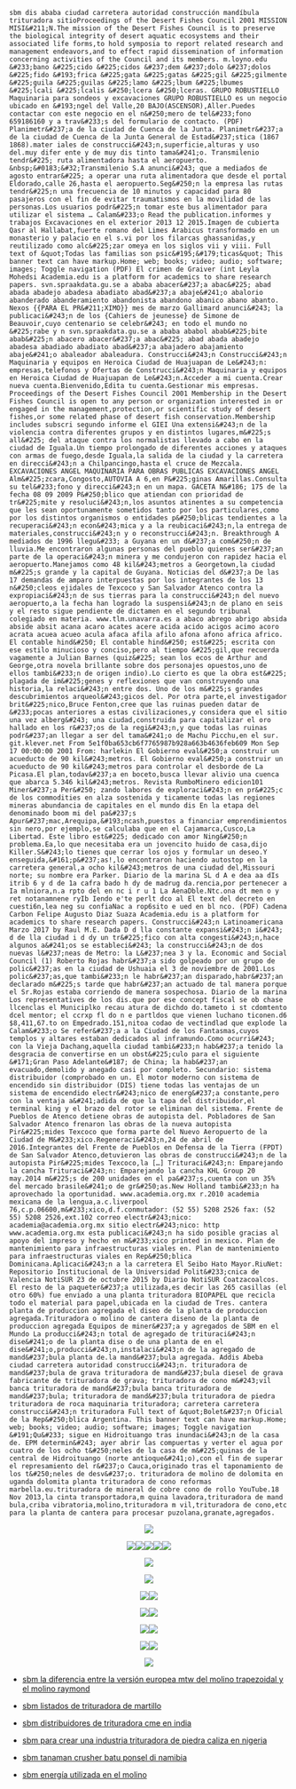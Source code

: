 
```
sbm dis ababa ciudad carretera autoridad construcción mandíbula trituradora sitioProceedings of the Desert Fishes Council 2001 MISSION MISI&#211;N.The mission of the Desert Fishes Council is to preserve the biological integrity of desert aquatic ecosystems and their associated life forms,to hold symposia to report related research and management endeavors,and to effect rapid dissemination of information concerning activities of the Council and its members. m.loyno.edu &#233;bano &#225;cido &#225;cidos &#237;dem &#237;dolo &#237;dolos &#225;fido &#193;frica &#225;gata &#225;gatas &#225;gil &#225;gilmente &#225;guila &#225;guilas &#225;lamo &#225;lbum &#225;lbumes &#225;lcali &#225;lcalis &#250;lcera &#250;lceras. GRUPO ROBUSTIELLO Maquinaria para sondeos y excavaciones GRUPO ROBUSTIELLO es un negocio ubicado en &#193;ngel del Valle,20 BAJO(ASCENSOR),Aller.Puedes contactar con este negocio en el n&#250;mero de tel&#233;fono 659186160 y a trav&#233;s del formulario de contacto. (PDF) Planimetr&#237;a de la ciudad de Cuenca de la Junta. Planimetr&#237;a de la ciudad de Cuenca de la Junta General de Estad&#237;stica (1867 1868).mater iales de construcci&#243;n,superficie,alturas y uso del.muy difer ente y de muy dis tinto tama&#241;o. Transmilenio tendr&#225; ruta alimentadora hasta el aeropuerto. &nbsp;&#0183;&#32;Transmilenio S.A anunci&#243; que a mediados de agosto entrar&#225; a operar una ruta alimentadora que desde el portal Eldorado,calle 26,hasta el aeropuerto.Seg&#250;n la empresa las rutas tendr&#225;n una frecuencia de 10 minutos y capacidad para 80 pasajeros con el fin de evitar traumatismos en la movilidad de las personas.Los usuarios podr&#225;n tomar este bus alimentador para utilizar el sistema … Calam&#233;o Read the publication.informes y trabajos Excavaciones en el exterior 2013 12 2015.Imagen de cubierta Qasr al Hallabat,fuerte romano del Limes Arabicus transformado en un monasterio y palacio en el s.vi por los filarcas ghassanidas,y reutilizado como alc&#225;zar omeya en los siglos vii y viii. Full text of &quot;Todas las familias son psic&#195;&#179;ticas&quot; This banner text can have markup.Home; web; books; video; audio; software; images; Toggle navigation (PDF) El crimen de Graiver (int Leyla Mohedsi Academia.edu is a platform for academics to share research papers. svn.spraakdata.gu.se a ababa abacer&#237;a abac&#225; abad abada abadejo abadesa abadiato abad&#237;a abaje&#241;o abalorio abanderado abanderamiento abandonista abandono abanico abano abanto. Nexos {{PARA EL PR&#211;XIMO}} mes de marzo Gallimard anunci&#243; la publicaci&#243;n de los {Cahiers de jeunesse} de Simone de Beauvoir,cuyo centenario se celebr&#243; en todo el mundo no &#225;rabe y n svn.spraakdata.gu.se a ababa ababol abab&#225;bite abab&#225;n abacero abacer&#237;a abac&#225; abad abada abadejo abadesa abadiado abadiato abad&#237;a abajadero abajamiento abaje&#241;o abaleador abaleadura. Construcci&#243;n Construcci&#243;n Maquinaria y equipos en Heroica Ciudad de Huajuapan de Le&#243;n: empresas,telefonos y Ofertas de Construcci&#243;n Maquinaria y equipos en Heroica Ciudad de Huajuapan de Le&#243;n.Acceder a mi cuenta.Crear nueva cuenta.Bienvenido,Edita tu cuenta.Gestionar mis empresas. Proceedings of the Desert Fishes Council 2001 Membership in the Desert Fishes Council is open to any person or organization interested in or engaged in the management,protection,or scientific study of desert fishes,or some related phase of desert fish conservation.Membership includes subscri segundo informe el GIEI Una extensi&#243;n de la violencia contra diferentes grupos y en distintos lugares,m&#225;s all&#225; del ataque contra los normalistas llevado a cabo en la ciudad de Iguala.Un tiempo prolongado de diferentes acciones y ataques con armas de fuego,desde Iguala,la salida de la ciudad y la carretera en direcci&#243;n a Chilpancingo,hasta el cruce de Mezcala. EXCAVACIONES ANGEL MAQUINARIA PARA OBRAS PUBLICAS EXCAVACIONES ANGEL Alm&#225;zcara,Congosto,AUTOVIA A 6,en P&#225;ginas Amarillas.Consulta su tel&#233;fono y direcci&#243;n en un mapa. GACETA N&#186; 175 de la fecha 08 09 2009 P&#250;blico que atiendan con prioridad de tr&#225;mite y resoluci&#243;n,los asuntos atinentes a su competencia que les sean oportunamente sometidos tanto por los particulares,como por los distintos organismos o entidades p&#250;blicas tendientes a la recuperaci&#243;n econ&#243;mica y a la reubicaci&#243;n,la entrega de materiales,construcci&#243;n y o reconstrucci&#243;n. Breakthrough A mediados de 1996 llegu&#233; a Guyana en un d&#237;a com&#250;n de lluvia.Me encontraron algunas personas del pueblo quienes ser&#237;an parte de la operaci&#243;n minera y me condujeron con rapidez hacia el aeropuerto.Manejamos como 48 kil&#243;metros a Georgetown,la ciudad m&#225;s grande y la capital de Guyana. Noticias del d&#237;a De las 17 demandas de amparo interpuestas por los integrantes de los 13 n&#250;cleos ejidales de Texcoco y San Salvador Atenco contra la expropiaci&#243;n de sus tierras para la construcci&#243;n del nuevo aeropuerto,a la fecha han logrado la suspensi&#243;n de plano en seis y el resto sigue pendiente de dictamen en el segundo tribunal colegiado en materia. www.tlm.unavarra.es a abaco abrego abrigo absida abside absit acana acaro acates acere acida acido acigos acimo acoro acrata acuea acueo acula afaca afila afilo afona afono africa africo. El contable hind&#250; El contable hind&#250; est&#225; escrita con ese estilo minucioso y conciso,pero al tiempo &#225;gil,que recuerda vagamente a Julian Barnes (quiz&#225; sean los ecos de Arthur and George,otra novela brillante sobre dos personajes opuestos,uno de ellos tambi&#233;n de origen indio).Lo cierto es que la obra est&#225; plagada de im&#225;genes y reflexiones que van construyendo una historia,la relaci&#243;n entre dos. Uno de los m&#225;s grandes descubrimientos arqueol&#243;gicos del. Por otra parte,el investigador brit&#225;nico,Bruce Fenton,cree que las ruinas pueden datar de &#233;pocas anteriores a estas civilizaciones,y considera que el sitio una vez alberg&#243; una ciudad,construida para capitalizar el oro hallado en los r&#237;os de la regi&#243;n,y que todas las ruinas podr&#237;an llegar a ser del tama&#241;o de Machu Picchu,en el sur. git.klever.net From 5e1f0ba653cb6f7765987b928a663b4636feb609 Mon Sep 17 00:00:00 2001 From: harlekin El Gobierno eval&#250;a construir un acueducto de 90 kil&#243;metros. El Gobierno eval&#250;a construir un acueducto de 90 kil&#243;metros para controlar el desborde de La Picasa.El plan,todav&#237;a en boceto,busca llevar alivio una cuenca que abarca 5.346 kil&#243;metros. Revista RumboMinero edicion101 Miner&#237;a Per&#250; zando labores de exploraci&#243;n en pr&#225;c de los commodities en alza sostenida y ticamente todas las regiones mineras abundancia de capitales en el mundo dis En la etapa del denominado boom mi del pa&#237;s Apur&#237;mac,Arequipa,&#193;ncash,puestos a financiar emprendimientos sin nero,por ejemplo,se calculaba que en el Cajamarca,Cusco,La Libertad. Este libro est&#225; dedicado con amor Ning&#250;n problema.Ea,lo que necesitaba era un jovencito huido de casa,dijo Killer.S&#243;lo tienes que cerrar los ojos y formular un deseo.Y enseguida,&#161;p&#237;as!,lo encontraron haciendo autostop en la carretera general,a ocho kil&#243;metros de una ciudad del,Missouri norte; su nombre era Parker. Diario de la marina SL d A e dea aa dIs itrib 6 y d de 1a cafra bado h dy de madrug da.rencia,por pertenecer a Ia mlniora,n.a rpto del en nc i r u 1 La AenaDble.Ntc.ona dt men o y ret notanamnene ryIb Iendo e'te perlt dco al El text del decreto en cuesti6n,lea neg su confiaNac a rop6sito e ued en bl nco. (PDF) Cadena Carbon Felipe Augusto Diaz Suaza Academia.edu is a platform for academics to share research papers. Construcci&#243;n Latinoamericana Marzo 2017 by Raul M.E. Dada D d lla constante expansi&#243;n i&#243; d de lla ciudad i d dy un tr&#225;fico con alta congesti&#243;n,hace algunos a&#241;os se estableci&#243; la construcci&#243;n de dos nuevas l&#237;neas de Metro: la L&#237;nea 3 y la. Economic and Social Council (1) Roberto Rojas habr&#237;a sido golpeado por un grupo de polic&#237;as en la ciudad de Ushuaia el 3 de noviembre de 2001.Los polic&#237;as,que tambi&#233;n le habr&#237;an disparado,habr&#237;an declarado m&#225;s tarde que habr&#237;an actuado de tal manera porque el Sr.Rojas estaba corriendo de manera sospechosa. Diario de la marina Los representatives de los dis.que por ese concept fiscal se ob chase llcenclas el Municiplko recau atura de dichdo do.tameto i st cdomtento dcel mentor; el ccrxp fl do n e partldos que vienen luchano ticonen.d6 $8,411,67.to on Empedrado.151,nitoa codao de vectindlad que explode la Calam&#233;o Se refer&#237;a a la Ciudad de los Fantasmas,cuyos templos y altares estaban dedicados al inframundo.Como ocurri&#243; con la Vieja Dachang,aquella ciudad tambi&#233;n hab&#237;a tenido la desgracia de convertirse en un obst&#225;culo para el siguiente &#171;Gran Paso Adelante&#187; de China; la hab&#237;an evacuado,demolido y anegado casi por completo. Secundario: sistema distribuidor (comprobado en un. El motor moderno con sistema de encendido sin distribuidor (DIS) tiene todas las ventajas de un sistema de encendido electr&#243;nico de energ&#237;a constante,pero con la ventaja a&#241;adida de que la tapa del distribuidor,el terminal king y el brazo del rotor se eliminan del sistema. Frente de Pueblos de Atenco detiene obras de autopista del. Pobladores de San Salvador Atenco frenaron las obras de la nueva autopista Pir&#225;mides Texcoco que forma parte del Nuevo Aeropuerto de la Ciudad de M&#233;xico.Regeneraci&#243;n,24 de abril de 2016.Integrantes del Frente de Pueblos en Defensa de la Tierra (FPDT) de San Salvador Atenco,detuvieron las obras de construcci&#243;n de la autopista Pir&#225;mides Texcoco,la […] Trituraci&#243;n: Emparejando la cancha Trituraci&#243;n: Emparejando la cancha KHL Group 20 may.2014 m&#225;s de 200 unidades en el pa&#237;s,cuenta con un 35% del mercado brasile&#241;o de gr&#250;as.New Holland tambi&#233;n ha aprovechado la oportunidad. www.academia.org.mx r.2010 academia mexicana de la lengua,a.c.liverpool 76,c.p.06600,m&#233;xico,d.f.conmutador: (52 55) 5208 2526 fax: (52 55) 5208 2526,ext.102 correo electr&#243;nico: academia@academia.org.mx sitio electr&#243;nico: http www.academia.org.mx esta publicaci&#243;n ha sido posible gracias al apoyo del impreso y hecho en m&#233;xico printed in mexico. Plan de mantenimiento para infraestructuras viales en. Plan de mantenimiento para infraestructuras viales en Rep&#250;blica Dominicana.Aplicaci&#243;n a la carretera El Seibo Hato Mayor.RiuNet: Repositorio Institucional de la Universidad Polit&#233;cnica de Valencia NotiSUR 23 de octubre 2015 by Diario NotiSUR Coatzacoalcos. El resto de la paqueter&#237;a utilizada,es decir las 265 casillas (el otro 60%) fue enviado a una planta trituradora BIOPAPEL que recicla todo el material para papel,ubicada en la ciudad de Tres. cantera planta de produccion agregada el diseo de la planta de produccion agregada.Trituradora o molino de cantera diseno de la planta de produccion agregada Equipos de miner&#237;a y agregados de SBM en el Mundo La producci&#243;n total de agregado de trituraci&#243;n dise&#241;o de la planta dise o de una planta de en el dise&#241;o,producci&#243;n,instalaci&#243;n de la agregado de mand&#237;bula planta de.la mand&#237;bula agregada. Addis Abeba ciudad carretera autoridad construcci&#243;n. trituradora de mand&#237;bula de grava trituradora de mand&#237;bula diesel de grava fabricante de trituradora de grava; trituradora de cono m&#243;vil banca trituradora de mand&#237;bula banca trituradora de mand&#237;bula; trituradora de mand&#237;bula trituradora de piedra trituradora de roca maquinaria trituradora; carretera carretera construcci&#243;n trituradora Full text of &quot;Bolet&#237;n Oficial de la Rep&#250;blica Argentina. This banner text can have markup.Home; web; books; video; audio; software; images; Toggle navigation &#191;Qu&#233; sigue en Hidroituango tras inundaci&#243;n de la casa de. EPM determin&#243; ayer abrir las compuertas y verter el agua por cuatro de los ocho t&#250;neles de la casa de m&#225;quinas de la central de Hidroituango (norte antioque&#241;o),con el fin de superar el represamiento del r&#237;o Cauca,originado tras el taponamiento de los t&#250;neles de desv&#237;o. trituradora de molino de dolomita en uganda dolomita planta trituradora de cono reformas marbella.eu.trituradora de mineral de cobre cono de rollo YouTube.18 Nov 2013,la cinta transportadora,m quina lavadora,trituradora de mand bula,criba vibratoria,molino,trituradora m vil,trituradora de cono,etc para la planta de cantera para procesar puzolana,granate,agregados. 
```

<div align="center">

<a href="https://es-crusher.shibang-china.com/github&k=sbm+dis+ababa+ciudad+carretera+autoridad+construcci%C3%B3n+mand%C3%ADbula+trituradora+sitio"><img src="https://static.shibang-china.com/es/crusher/logo.jpg"></a>

<a href="https://es-crusher.shibang-china.com/github&k=sbm+dis+ababa+ciudad+carretera+autoridad+construcci%C3%B3n+mand%C3%ADbula+trituradora+sitio"><img src="https://static.shibang-china.com/es/crusher/index.jpg"></a><a href="https://es-crusher.shibang-china.com/material.htmlgithub&k=sbm+dis+ababa+ciudad+carretera+autoridad+construcci%C3%B3n+mand%C3%ADbula+trituradora+sitio"><img src="https://static.shibang-china.com/es/crusher/material.jpg"></a><a href="https://es-crusher.shibang-china.com/application.htmlgithub&k=sbm+dis+ababa+ciudad+carretera+autoridad+construcci%C3%B3n+mand%C3%ADbula+trituradora+sitio"><img src="https://static.shibang-china.com/es/crusher/application.jpg"></a><a href="https://es-crusher.shibang-china.com/aboutus.htmlgithub&k=sbm+dis+ababa+ciudad+carretera+autoridad+construcci%C3%B3n+mand%C3%ADbula+trituradora+sitio"><img src="https://static.shibang-china.com/es/crusher/aboutus.jpg"></a><a href="https://es-crusher.shibang-china.com/contact.htmlgithub&k=sbm+dis+ababa+ciudad+carretera+autoridad+construcci%C3%B3n+mand%C3%ADbula+trituradora+sitio"><img src="https://static.shibang-china.com/es/crusher/contact.jpg"></a>

<a href="https://es-crusher.shibang-china.com/github&k=sbm+dis+ababa+ciudad+carretera+autoridad+construcci%C3%B3n+mand%C3%ADbula+trituradora+sitio"><img src="https://static.shibang-china.com/es/crusher/banner.jpg"></a>

<a href="https://swt.shibang-china.com/github&k=sbm+dis+ababa+ciudad+carretera+autoridad+construcci%C3%B3n+mand%C3%ADbula+trituradora+sitio"><img src="https://static.shibang-china.com/es/crusher/text.jpg"></a>

<a href="https://swt.shibang-china.com/github&k=sbm+dis+ababa+ciudad+carretera+autoridad+construcci%C3%B3n+mand%C3%ADbula+trituradora+sitio"><img src="https://static.shibang-china.com/es/crusher/chat.jpg"></a><a href="https://es-crusher.shibang-china.com/contact.htmlgithub&k=sbm+dis+ababa+ciudad+carretera+autoridad+construcci%C3%B3n+mand%C3%ADbula+trituradora+sitio"><img src="https://static.shibang-china.com/es/crusher/message.jpg"></a>

<a href="https://es-crusher.shibang-china.com/products/pe.htmlgithub&k=sbm+dis+ababa+ciudad+carretera+autoridad+construcci%C3%B3n+mand%C3%ADbula+trituradora+sitio"><img src="https://static.shibang-china.com/es/crusher/pe.jpg"></a><a href="https://es-crusher.shibang-china.com/products/pf.htmlgithub&k=sbm+dis+ababa+ciudad+carretera+autoridad+construcci%C3%B3n+mand%C3%ADbula+trituradora+sitio"><img src="https://static.shibang-china.com/es/crusher/pf.jpg"></a>

<a href="https://es-crusher.shibang-china.com/products/hpt.htmlgithub&k=sbm+dis+ababa+ciudad+carretera+autoridad+construcci%C3%B3n+mand%C3%ADbula+trituradora+sitio"><img src="https://static.shibang-china.com/es/crusher/hpt.jpg"></a><a href="https://es-crusher.shibang-china.com/products/vsi.htmlgithub&k=sbm+dis+ababa+ciudad+carretera+autoridad+construcci%C3%B3n+mand%C3%ADbula+trituradora+sitio"><img src="https://static.shibang-china.com/es/crusher/vsi.jpg"></a>

<a href="https://es-crusher.shibang-china.com/products/klv.htmlgithub&k=sbm+dis+ababa+ciudad+carretera+autoridad+construcci%C3%B3n+mand%C3%ADbula+trituradora+sitio"><img src="https://static.shibang-china.com/es/crusher/klv.jpg"></a><a href="https://es-crusher.shibang-china.com/products/portable.htmlgithub&k=sbm+dis+ababa+ciudad+carretera+autoridad+construcci%C3%B3n+mand%C3%ADbula+trituradora+sitio"><img src="https://static.shibang-china.com/es/crusher/portable.jpg"></a>

<a href="https://swt.shibang-china.com/github&k=sbm+dis+ababa+ciudad+carretera+autoridad+construcci%C3%B3n+mand%C3%ADbula+trituradora+sitio"><img src="https://static.shibang-china.com/es/crusher/case.jpg"></a>

</div>


* [sbm la diferencia entre la versión europea mtw del molino trapezoidal y el molino raymond](sbm%20la%20diferencia%20entre%20la%20versi%C3%B3n%20europea%20mtw%20del%20molino%20trapezoidal%20y%20el%20molino%20raymond.md)

* [sbm listados de trituradora de martillo](sbm%20listados%20de%20trituradora%20de%20martillo.md)

* [sbm distribuidores de trituradora cme en india](sbm%20distribuidores%20de%20trituradora%20cme%20en%20india.md)

* [sbm para crear una industria trituradora de piedra caliza en nigeria](sbm%20para%20crear%20una%20industria%20trituradora%20de%20piedra%20caliza%20en%20nigeria.md)

* [sbm tanaman crusher batu ponsel di namibia](sbm%20tanaman%20crusher%20batu%20ponsel%20di%20namibia.md)

* [sbm energía utilizada en el molino](sbm%20energ%C3%ADa%20utilizada%20en%20el%20molino.md)